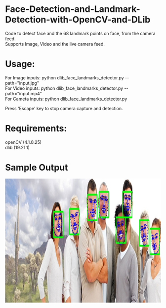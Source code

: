 # Face-Detection-and-Landmark-Detection-with-OpenCV-and-DLib

Code to detect face and the 68 landmark points on face, from the camera feed.  
Supports Image, Video and the live camera feed.

# Usage:  
For Image inputs: python dlib_face_landmarks_detector.py --path="input.jpg"  
For Video inputs: python dlib_face_landmarks_detector.py --path="input.mp4"  
For Cameta inputs: python dlib_face_landmarks_detector.py  

Press 'Escape' key to stop camera capture and detection.  

<!-- File 'shape_predictor_68_face_landmarks.dat' denotes weights file for the landmarks predictor model. -->

# Requirements:  
openCV (4.1.0.25)  
dlib (19.21.1)  

# Sample Output
<img src="/outputs/multi_face_1_output.jpg" width="1000" height="400">

